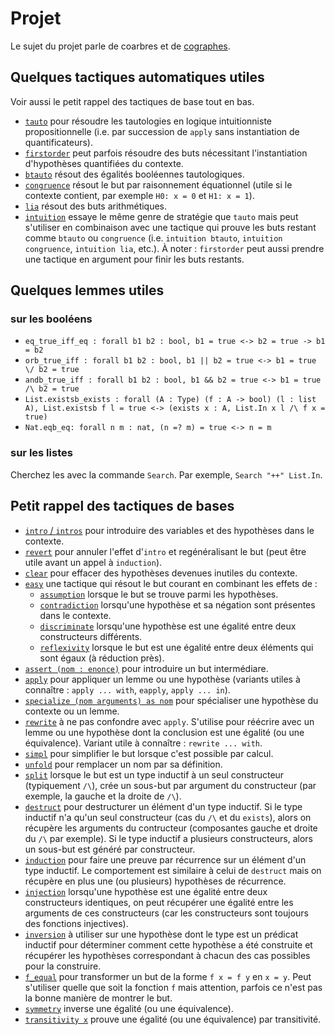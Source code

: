 # Projet #

Le sujet du projet parle de coarbres et de [cographes][].

[cographes]: https://en.wikipedia.org/wiki/Cograph

## Quelques tactiques automatiques utiles ##

Voir aussi le petit rappel des tactiques de base tout en bas.

- [`tauto`](https://coq.inria.fr/refman/proofs/automatic-tactics/logic.html#coq:tacn.tauto)
  pour résoudre les tautologies en logique intuitionniste
  propositionnelle (i.e. par succession de `apply` sans instantiation
  de quantificateurs).
- [`firstorder`](https://coq.inria.fr/refman/proofs/automatic-tactics/logic.html#coq:tacn.firstorder)
  peut parfois résoudre des buts nécessitant l'instantiation
  d'hypothèses quantifiées du contexte.
- [`btauto`](https://coq.inria.fr/refman/proofs/automatic-tactics/logic.html#coq:tacn.btauto)
  résout des égalités booléennes tautologiques.
- [`congruence`](https://coq.inria.fr/refman/proofs/automatic-tactics/logic.html#coq:tacn.congruence)
  résout le but par raisonnement équationnel (utile si le contexte
  contient, par exemple `H0: x = 0` et `H1: x = 1`).
- [`lia`](https://coq.inria.fr/refman/addendum/micromega.html#coq:tacn.lia)
  résout des buts arithmétiques.
- [`intuition`](https://coq.inria.fr/refman/proofs/automatic-tactics/logic.html#coq:tacn.intuition)
  essaye le même genre de stratégie que `tauto` mais peut s'utiliser en combinaison avec une tactique qui prouve les buts
  restant comme `btauto` ou `congruence` (i.e. `intuition btauto`,
  `intuition congruence`, `intuition lia`, etc.). À noter : `firstorder` peut aussi prendre une tactique en argument pour
  finir les buts restants.

## Quelques lemmes utiles ##

### sur les booléens ###

- `eq_true_iff_eq : forall b1 b2 : bool, b1 = true <-> b2 = true -> b1 = b2`
- `orb_true_iff : forall b1 b2 : bool, b1 || b2 = true <-> b1 = true \/ b2 = true`
- `andb_true_iff : forall b1 b2 : bool, b1 && b2 = true <-> b1 = true /\ b2 = true`
- `List.existsb_exists : forall (A : Type) (f : A -> bool) (l : list A),
  List.existsb f l = true <-> (exists x : A, List.In x l /\ f x = true)`
- `Nat.eqb_eq: forall n m : nat, (n =? m) = true <-> n = m`

### sur les listes ###

Cherchez les avec la commande `Search`. Par exemple, `Search "++" List.In`.

## Petit rappel des tactiques de bases ##

- [`intro` / `intros`](https://coq.inria.fr/refman/proof-engine/tactics.html#coq:tacn.intro)
  pour introduire des variables et des hypothèses dans le contexte.
- [`revert`](https://coq.inria.fr/refman/proof-engine/tactics.html#coq:tacn.revert)
  pour annuler l'effet d'`intro` et regénéralisant le but (peut être utile avant un appel à `induction`).
- [`clear`](https://coq.inria.fr/refman/proof-engine/tactics.html#coq:tacn.clear)
  pour effacer des hypothèses devenues inutiles du contexte.
- [`easy`](https://coq.inria.fr/refman/proofs/automatic-tactics/auto.html#coq:tacn.easy)
  une tactique qui résout le but courant en combinant les effets de :
  - [`assumption`](https://coq.inria.fr/refman/proof-engine/tactics.html#coq:tacn.assumption)
    lorsque le but se trouve parmi les hypothèses.
  - [`contradiction`](https://coq.inria.fr/refman/proof-engine/tactics.html#coq:tacn.contradiction)
    lorsqu'une hypothèse et sa négation sont présentes dans le contexte.
  - [`discriminate`](https://coq.inria.fr/refman/proof-engine/tactics.html#coq:tacn.discriminate)
    lorsqu'une hypothèse est une égalité entre deux constructeurs différents.
  - [`reflexivity`](https://coq.inria.fr/refman/proof-engine/tactics.html#coq:tacn.reflexivity)
    lorsque le but est une égalité entre deux éléments qui sont égaux (à réduction près).
- [`assert (nom : enonce)`](https://coq.inria.fr/refman/proof-engine/tactics.html#coq:tacn.assert)
  pour introduire un but intermédiare.
- [`apply`](https://coq.inria.fr/refman/proof-engine/tactics.html#coq:tacn.apply)
  pour appliquer un lemme ou une hypothèse
  (variants utiles à connaître : `apply ... with`, `eapply`, `apply ... in`).
- [`specialize (nom arguments) as nom`](https://coq.inria.fr/refman/proof-engine/tactics.html#coq:tacv.specialize)
  pour spécialiser une hypothèse du contexte ou un lemme.
- [`rewrite`](https://coq.inria.fr/refman/proofs/writing-proofs/rewriting.html#coq:tacn.rewrite)
  à ne pas confondre avec `apply`. S'utilise pour réécrire avec un lemme ou une hypothèse dont
  la conclusion est une égalité (ou une équivalence). Variant utile à connaître : `rewrite ... with`.
- [`simpl`](https://coq.inria.fr/refman/proofs/writing-proofs/rewriting.html#coq:tacn.simpl)
  pour simplifier le but lorsque c'est possible par calcul.
- [`unfold`](https://coq.inria.fr/refman/proofs/writing-proofs/rewriting.html#coq:tacn.unfold)
  pour remplacer un nom par sa définition.
- [`split`](https://coq.inria.fr/refman/proof-engine/tactics.html#coq:tacv.split)
  lorsque le but est un type inductif à un seul constructeur (typiquement `/\`),
  crée un sous-but par argument du constructeur (par exemple, la gauche et la droite de `/\`).
- [`destruct`](https://coq.inria.fr/refman/proof-engine/tactics.html#coq:tacn.destruct)
  pour destructurer un élément d'un type inductif.
  Si le type inductif n'a qu'un seul constructeur (cas du `/\` et du `exists`), alors on
  récupère les arguments du contructeur (composantes gauche et droite du `/\` par exemple).
  Si le type inductif a plusieurs constructeurs, alors un sous-but est généré par constructeur.
- [`induction`](https://coq.inria.fr/refman/proof-engine/tactics.html#coq:tacn.induction)
  pour faire une preuve par récurrence sur un élément d'un type inductif.
  Le comportement est similaire à celui de `destruct` mais on récupère en plus une (ou plusieurs)
  hypothèses de récurrence.
- [`injection`](https://coq.inria.fr/refman/proof-engine/tactics.html#coq:tacn.injection)
  lorsqu'une hypothèse est une égalité entre deux constructeurs identiques, on peut récupérer
  une égalité entre les arguments de ces constructeurs (car les constructeurs sont toujours
  des fonctions injectives).
- [`inversion`](https://coq.inria.fr/refman/proof-engine/tactics.html#coq:tacn.inversion)
  à utiliser sur une hypothèse dont le type est un prédicat inductif pour déterminer comment
  cette hypothèse a été construite et récupérer les hypothèses correspondant à chacun des cas
  possibles pour la construire.
- [`f_equal`](https://coq.inria.fr/refman/proof-engine/tactics.html#coq:tacn.f_equal)
  pour transformer un but de la forme `f x = f y` en `x = y`. Peut s'utiliser quelle que soit
  la fonction `f` mais attention, parfois ce n'est pas la bonne manière de montrer le but.
- [`symmetry`](https://coq.inria.fr/refman/proof-engine/tactics.html#coq:tacn.symmetry)
  inverse une égalité (ou une équivalence).
- [`transitivity x`](https://coq.inria.fr/refman/proof-engine/tactics.html#coq:tacn.transitivity)
  prouve une égalité (ou une équivalence) par transitivité.
